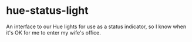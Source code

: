 # hue-status-light
An interface to our Hue lights for use as a status indicator, so I know when it's OK for me to enter my wife's office.
